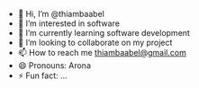 - 👋 Hi, I’m @thiambaabel
- 👀 I’m interested in software
- 🌱 I’m currently learning software development
- 💞️ I’m looking to collaborate on my project
- 📫 How to reach me thiambaabel@gmail.com
- 😄 Pronouns: Arona
- ⚡ Fun fact: ...

<!---
thiambaabel/thiambaabel is a ✨ special ✨ repository because its `README.md` (this file) appears on your GitHub profile.
You can click the Preview link to take a look at your changes.
--->
